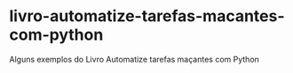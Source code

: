 # livro-automatize-tarefas-macantes-com-python
Alguns exemplos do Livro Automatize tarefas maçantes com Python

